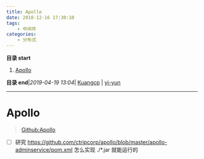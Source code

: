 ```yaml
---
title: Apollo
date: 2018-12-16 17:30:10
tags: 
    - 中间件
categories: 
    - 分布式
---
```


**目录 start**
 
1. [Apollo](#apollo)

**目录 end**|_2019-04-19 13:04_| [Kuangcp](https://github.com/Kuangcp/Note) | [yi-yun](https://github.com/yi-yun/Memo)
****************************************
# Apollo
> [Github:Apollo](https://github.com/ctripcorp/apollo)

- [ ] 研究 https://github.com/ctripcorp/apollo/blob/master/apollo-adminservice/pom.xml 怎么实现 ./*.jar 就能运行的

